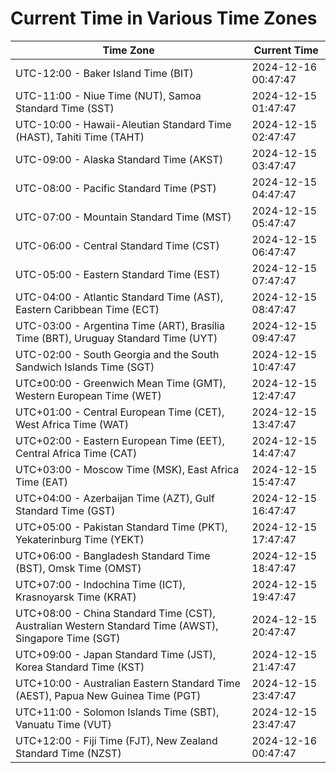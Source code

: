 # Current Time in Various Time Zones

| Time Zone | Current Time |
|-----------|--------------|
| UTC-12:00 - Baker Island Time (BIT) | 2024-12-16 00:47:47 |
| UTC-11:00 - Niue Time (NUT), Samoa Standard Time (SST) | 2024-12-15 01:47:47 |
| UTC-10:00 - Hawaii-Aleutian Standard Time (HAST), Tahiti Time (TAHT) | 2024-12-15 02:47:47 |
| UTC-09:00 - Alaska Standard Time (AKST) | 2024-12-15 03:47:47 |
| UTC-08:00 - Pacific Standard Time (PST) | 2024-12-15 04:47:47 |
| UTC-07:00 - Mountain Standard Time (MST) | 2024-12-15 05:47:47 |
| UTC-06:00 - Central Standard Time (CST) | 2024-12-15 06:47:47 |
| UTC-05:00 - Eastern Standard Time (EST) | 2024-12-15 07:47:47 |
| UTC-04:00 - Atlantic Standard Time (AST), Eastern Caribbean Time (ECT) | 2024-12-15 08:47:47 |
| UTC-03:00 - Argentina Time (ART), Brasília Time (BRT), Uruguay Standard Time (UYT) | 2024-12-15 09:47:47 |
| UTC-02:00 - South Georgia and the South Sandwich Islands Time (SGT) | 2024-12-15 10:47:47 |
| UTC±00:00 - Greenwich Mean Time (GMT), Western European Time (WET) | 2024-12-15 12:47:47 |
| UTC+01:00 - Central European Time (CET), West Africa Time (WAT) | 2024-12-15 13:47:47 |
| UTC+02:00 - Eastern European Time (EET), Central Africa Time (CAT) | 2024-12-15 14:47:47 |
| UTC+03:00 - Moscow Time (MSK), East Africa Time (EAT) | 2024-12-15 15:47:47 |
| UTC+04:00 - Azerbaijan Time (AZT), Gulf Standard Time (GST) | 2024-12-15 16:47:47 |
| UTC+05:00 - Pakistan Standard Time (PKT), Yekaterinburg Time (YEKT) | 2024-12-15 17:47:47 |
| UTC+06:00 - Bangladesh Standard Time (BST), Omsk Time (OMST) | 2024-12-15 18:47:47 |
| UTC+07:00 - Indochina Time (ICT), Krasnoyarsk Time (KRAT) | 2024-12-15 19:47:47 |
| UTC+08:00 - China Standard Time (CST), Australian Western Standard Time (AWST), Singapore Time (SGT) | 2024-12-15 20:47:47 |
| UTC+09:00 - Japan Standard Time (JST), Korea Standard Time (KST) | 2024-12-15 21:47:47 |
| UTC+10:00 - Australian Eastern Standard Time (AEST), Papua New Guinea Time (PGT) | 2024-12-15 23:47:47 |
| UTC+11:00 - Solomon Islands Time (SBT), Vanuatu Time (VUT) | 2024-12-15 23:47:47 |
| UTC+12:00 - Fiji Time (FJT), New Zealand Standard Time (NZST) | 2024-12-16 00:47:47 |
